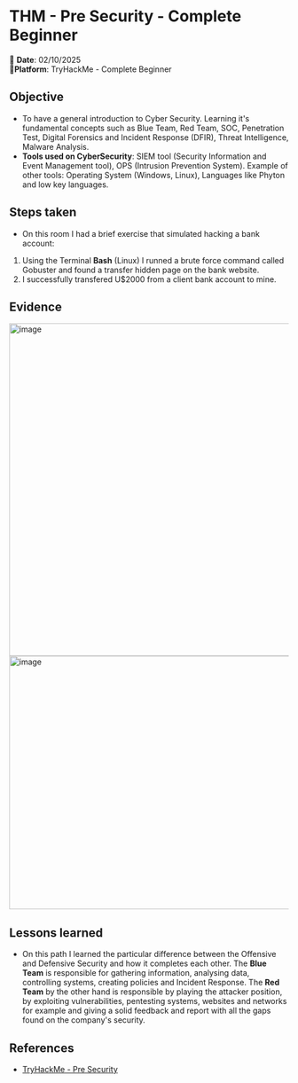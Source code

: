 # THM - Pre Security - Complete Beginner 
📅 **Date**: 02/10/2025  
🔗**Platform**: TryHackMe - Complete Beginner


## Objective
 * To have a general introduction to Cyber Security. Learning it's fundamental concepts such as Blue Team, Red Team, SOC, 
 Penetration Test, Digital Forensics and Incident Response (DFIR), Threat Intelligence, Malware Analysis.
 * **Tools used on CyberSecurity**: SIEM tool (Security Information and Event Management tool), OPS (Intrusion Prevention System). Example of other tools: Operating System (Windows, Linux), Languages like Phyton and low key languages.
 
## Steps taken
  *  On this room I had a brief exercise that simulated hacking a bank account:
  1. Using the Terminal **Bash** (Linux) I runned a brute force command called Gobuster and found a transfer hidden page on the bank website. 
  2. I successfully transfered U$2000 from a client bank account to mine.

## Evidence
 
 <img width="1364" height="600" alt="image" src="https://github.com/user-attachments/assets/153f5dd6-38a6-4eef-a53b-b543cea55fb4" />


<img width="1317" height="457" alt="image" src="https://github.com/user-attachments/assets/3eb47e39-e43d-4c35-ba74-c1877a292f72" />


## Lessons learned 
* On this path I learned the particular difference between the Offensive and Defensive Security and how it completes each other. The **Blue Team** is responsible for gathering information, analysing data, controlling systems, creating policies and Incident Response. 
  The **Red Team** by the other hand is responsible by playing the attacker position, by exploiting vulnerabilities, pentesting systems, websites and networks for example and giving a solid feedback and report with all the gaps found on the company's security.

## References 

* [TryHackMe - Pre Security](https://tryhackme.com/room/offensivesecurityintro)

